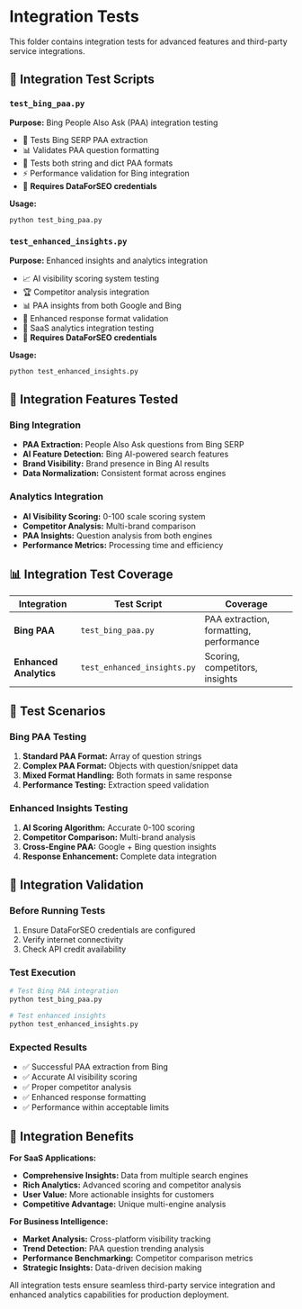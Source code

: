 # Integration Tests

This folder contains integration tests for advanced features and third-party service integrations.

## 📁 Integration Test Scripts

### `test_bing_paa.py`
**Purpose:** Bing People Also Ask (PAA) integration testing
- 🔵 Tests Bing SERP PAA extraction
- 📊 Validates PAA question formatting
- 🔄 Tests both string and dict PAA formats
- ⚡ Performance validation for Bing integration
- 🔑 **Requires DataForSEO credentials**

**Usage:**
```bash
python test_bing_paa.py
```

### `test_enhanced_insights.py`
**Purpose:** Enhanced insights and analytics integration
- 📈 AI visibility scoring system testing
- 🏆 Competitor analysis integration
- 📊 PAA insights from both Google and Bing
- 🎯 Enhanced response format validation
- 💼 SaaS analytics integration testing
- 🔑 **Requires DataForSEO credentials**

**Usage:**
```bash
python test_enhanced_insights.py
```

## 🔗 Integration Features Tested

### Bing Integration
- **PAA Extraction:** People Also Ask questions from Bing SERP
- **AI Feature Detection:** Bing AI-powered search features
- **Brand Visibility:** Brand presence in Bing AI results
- **Data Normalization:** Consistent format across engines

### Analytics Integration
- **AI Visibility Scoring:** 0-100 scale scoring system
- **Competitor Analysis:** Multi-brand comparison
- **PAA Insights:** Question analysis from both engines
- **Performance Metrics:** Processing time and efficiency

## 📊 Integration Test Coverage

| Integration | Test Script | Coverage |
|-------------|-------------|----------|
| **Bing PAA** | `test_bing_paa.py` | PAA extraction, formatting, performance |
| **Enhanced Analytics** | `test_enhanced_insights.py` | Scoring, competitors, insights |

## 🎯 Test Scenarios

### Bing PAA Testing
1. **Standard PAA Format:** Array of question strings
2. **Complex PAA Format:** Objects with question/snippet data
3. **Mixed Format Handling:** Both formats in same response
4. **Performance Testing:** Extraction speed validation

### Enhanced Insights Testing
1. **AI Scoring Algorithm:** Accurate 0-100 scoring
2. **Competitor Comparison:** Multi-brand analysis
3. **Cross-Engine PAA:** Google + Bing question insights
4. **Response Enhancement:** Complete data integration

## 🔧 Integration Validation

### Before Running Tests
1. Ensure DataForSEO credentials are configured
2. Verify internet connectivity
3. Check API credit availability

### Test Execution
```bash
# Test Bing PAA integration
python test_bing_paa.py

# Test enhanced insights
python test_enhanced_insights.py
```

### Expected Results
- ✅ Successful PAA extraction from Bing
- ✅ Accurate AI visibility scoring
- ✅ Proper competitor analysis
- ✅ Enhanced response formatting
- ✅ Performance within acceptable limits

## 🚀 Integration Benefits

**For SaaS Applications:**
- **Comprehensive Insights:** Data from multiple search engines
- **Rich Analytics:** Advanced scoring and competitor analysis
- **User Value:** More actionable insights for customers
- **Competitive Advantage:** Unique multi-engine analysis

**For Business Intelligence:**
- **Market Analysis:** Cross-platform visibility tracking
- **Trend Detection:** PAA question trending analysis
- **Performance Benchmarking:** Competitor comparison metrics
- **Strategic Insights:** Data-driven decision making

All integration tests ensure seamless third-party service integration and enhanced analytics capabilities for production deployment.
